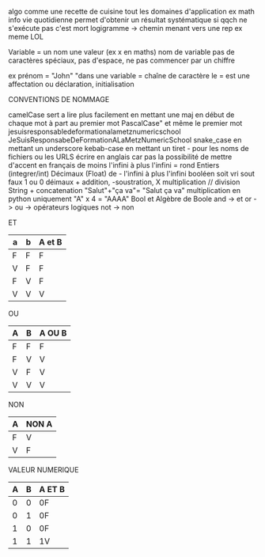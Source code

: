 algo comme une recette de cuisine 
tout les domaines d'application ex math info vie quotidienne 
permet d'obtenir un résultat systématique 
si qqch ne s'exécute pas c'est mort 
logigramme -> chemin menant vers une rep ex meme LOL



Variable = un nom une valeur (ex x en maths)
nom de variable pas de caractères spéciaux, pas d'espace, ne pas commencer par un chiffre 

ex prénom = "John" "dans une variable = chaîne de caractère           le = est une affectation ou déclaration, initialisation 


CONVENTIONS DE NOMMAGE 

camelCase sert a lire plus facilement en mettant une maj en début de chaque mot à part au premier mot 
PascalCase" et même le premier mot 
jesuisresponsabledeformationalametznumericschool
JeSuisResponsabeDeFormationALaMetzNumericSchool
snake_case en mettant un underscore 
kebab-case en mettant un tiret - pour les noms de fichiers ou les URLS
écrire en anglais car pas la possibilité de mettre d'accent en français 
de moins l'infini à plus l'infini = rond 
Entiers (integrer/int)
Décimaux (Float) de - l'infini à plus l'infini
booléen soit vri sout faux 1 ou 0
déimaux + addition, -soustration, X multiplication // division 
String + concatenation "Salut"+"ça va"= "Salut ça va" multiplication en python uniquement "A" x 4 = "AAAA"
Bool et Algèbre de Boole
and -> et 
or -> ou       -> opérateurs logiques 
not -> non

ET

| a   | b   | A et B |
| --- | --- | ------ |
| F   | F   | F      |
| V   | F   | F      |
| F   | V   | F      |
| V   | V   | V      |
   
OU

| A   | B   | A OU B |
| --- | --- | ------ |
| F   | F   | F      |
| F   | V   | V      |
| V   | F   | V      |
| V   | V   | V      |
NON


| A   | NON A |
| --- | ----- |
| F   | V     |
| V   | F     |
VALEUR NUMERIQUE 


| A   | B   | A ET B |
| --- | --- | ------ |
| 0   | 0   | 0F     |
| 0   | 1   | 0F     |
| 1   | 0   | 0F     |
| 1   | 1   | 1V     |
